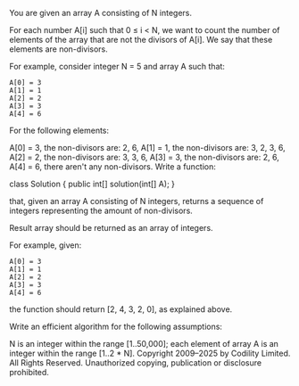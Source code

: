 You are given an array A consisting of N integers.

For each number A[i] such that 0 ≤ i < N, we want to count the number of elements of the array that are not the divisors of A[i]. We say that these elements are non-divisors.

For example, consider integer N = 5 and array A such that:

    A[0] = 3
    A[1] = 1
    A[2] = 2
    A[3] = 3
    A[4] = 6
For the following elements:

A[0] = 3, the non-divisors are: 2, 6,
A[1] = 1, the non-divisors are: 3, 2, 3, 6,
A[2] = 2, the non-divisors are: 3, 3, 6,
A[3] = 3, the non-divisors are: 2, 6,
A[4] = 6, there aren't any non-divisors.
Write a function:

class Solution { public int[] solution(int[] A); }

that, given an array A consisting of N integers, returns a sequence of integers representing the amount of non-divisors.

Result array should be returned as an array of integers.

For example, given:

    A[0] = 3
    A[1] = 1
    A[2] = 2
    A[3] = 3
    A[4] = 6
the function should return [2, 4, 3, 2, 0], as explained above.

Write an efficient algorithm for the following assumptions:

N is an integer within the range [1..50,000];
each element of array A is an integer within the range [1..2 * N].
Copyright 2009–2025 by Codility Limited. All Rights Reserved. Unauthorized copying, publication or disclosure prohibited.